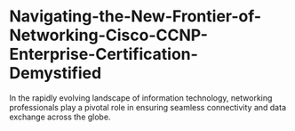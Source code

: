 # Navigating-the-New-Frontier-of-Networking-Cisco-CCNP-Enterprise-Certification-Demystified
In the rapidly evolving landscape of information technology, networking professionals play a pivotal role in ensuring seamless connectivity and data exchange across the globe. 

